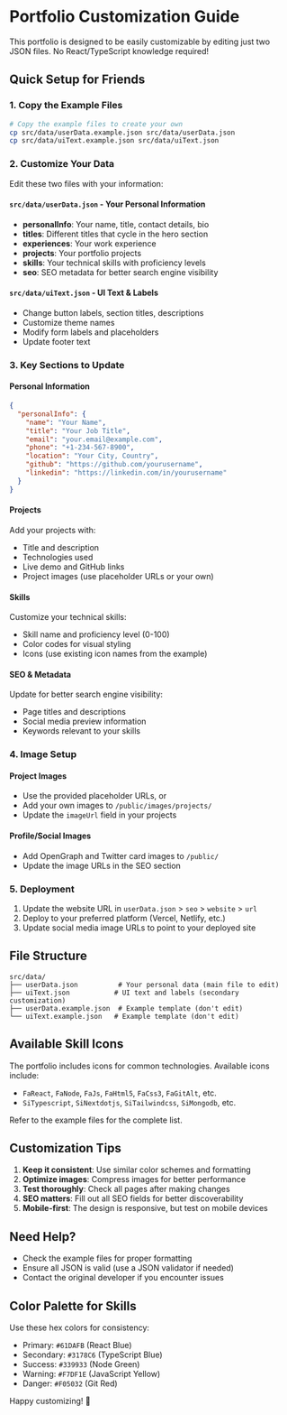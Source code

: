 # Portfolio Customization Guide

This portfolio is designed to be easily customizable by editing just two JSON files. No React/TypeScript knowledge required!

## Quick Setup for Friends

### 1. Copy the Example Files

```bash
# Copy the example files to create your own
cp src/data/userData.example.json src/data/userData.json
cp src/data/uiText.example.json src/data/uiText.json
```

### 2. Customize Your Data

Edit these two files with your information:

#### `src/data/userData.json` - Your Personal Information
- **personalInfo**: Your name, title, contact details, bio
- **titles**: Different titles that cycle in the hero section
- **experiences**: Your work experience
- **projects**: Your portfolio projects
- **skills**: Your technical skills with proficiency levels
- **seo**: SEO metadata for better search engine visibility

#### `src/data/uiText.json` - UI Text & Labels
- Change button labels, section titles, descriptions
- Customize theme names
- Modify form labels and placeholders
- Update footer text

### 3. Key Sections to Update

#### Personal Information
```json
{
  "personalInfo": {
    "name": "Your Name",
    "title": "Your Job Title",
    "email": "your.email@example.com",
    "phone": "+1-234-567-8900",
    "location": "Your City, Country",
    "github": "https://github.com/yourusername",
    "linkedin": "https://linkedin.com/in/yourusername"
  }
}
```

#### Projects
Add your projects with:
- Title and description
- Technologies used
- Live demo and GitHub links
- Project images (use placeholder URLs or your own)

#### Skills
Customize your technical skills:
- Skill name and proficiency level (0-100)
- Color codes for visual styling
- Icons (use existing icon names from the example)

#### SEO & Metadata
Update for better search engine visibility:
- Page titles and descriptions
- Social media preview information
- Keywords relevant to your skills

### 4. Image Setup

#### Project Images
- Use the provided placeholder URLs, or
- Add your own images to `/public/images/projects/`
- Update the `imageUrl` field in your projects

#### Profile/Social Images
- Add OpenGraph and Twitter card images to `/public/`
- Update the image URLs in the SEO section

### 5. Deployment

1. Update the website URL in `userData.json` > `seo` > `website` > `url`
2. Deploy to your preferred platform (Vercel, Netlify, etc.)
3. Update social media image URLs to point to your deployed site

## File Structure

```
src/data/
├── userData.json          # Your personal data (main file to edit)
├── uiText.json           # UI text and labels (secondary customization)
├── userData.example.json  # Example template (don't edit)
└── uiText.example.json   # Example template (don't edit)
```

## Available Skill Icons

The portfolio includes icons for common technologies. Available icons include:
- `FaReact`, `FaNode`, `FaJs`, `FaHtml5`, `FaCss3`, `FaGitAlt`, etc.
- `SiTypescript`, `SiNextdotjs`, `SiTailwindcss`, `SiMongodb`, etc.

Refer to the example files for the complete list.

## Customization Tips

1. **Keep it consistent**: Use similar color schemes and formatting
2. **Optimize images**: Compress images for better performance
3. **Test thoroughly**: Check all pages after making changes
4. **SEO matters**: Fill out all SEO fields for better discoverability
5. **Mobile-first**: The design is responsive, but test on mobile devices

## Need Help?

- Check the example files for proper formatting
- Ensure all JSON is valid (use a JSON validator if needed)
- Contact the original developer if you encounter issues

## Color Palette for Skills

Use these hex colors for consistency:
- Primary: `#61DAFB` (React Blue)
- Secondary: `#3178C6` (TypeScript Blue)
- Success: `#339933` (Node Green)
- Warning: `#F7DF1E` (JavaScript Yellow)
- Danger: `#F05032` (Git Red)

Happy customizing! 🚀